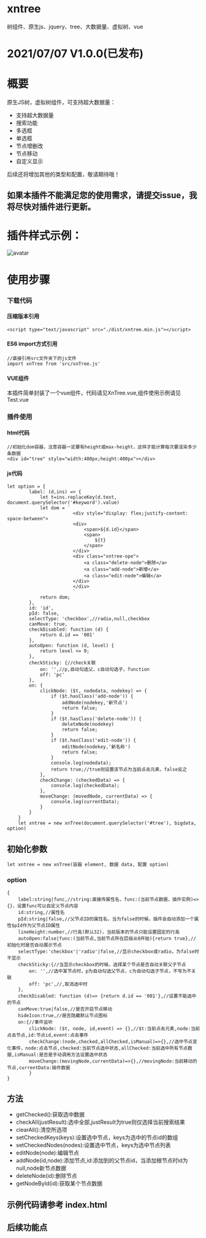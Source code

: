 # xntree
树组件、原生js、jquery、tree、大数据量、虚拟树、vue

# 2021/07/07 V1.0.0(已发布)

# 概要
原生JS树，虚拟树组件，可支持超大数据量：
+ 支持超大数据量
+ 搜索功能
+ 多选框
+ 单选框
+ 节点增删改
+ 节点移动
+ 自定义显示

后续还将增加其他的类型和配置，敬请期待哦！

## 如果本插件不能满足您的使用需求，请提交issue，我将尽快对插件进行更新。

# 插件样式示例：
![avatar](https://github.com/fanaiai/xntree/blob/main/1.png?raw=true)
# 使用步骤
### 下载代码
#### 压缩版本引用
    <script type="text/javascript" src="./dist/xntree.min.js"></script>
    
#### ES6 import方式引用
    //直接引用src文件夹下的js文件
    import xnTree from 'src/xnTree.js'
    
#### VUE组件
本插件简单封装了一个vue组件，代码请见XnTree.vue,组件使用示例请见Test.vue

### 插件使用

#### html代码
    //初始化dom容器，注意容器一定要有height或max-height，这样才能计算每次要渲染多少条数据
    <div id="tree" style="width:400px;height:400px"></div>
#### js代码
    let option = {
            label: (d,ins) => {
                let t=ins.replaceKey(d.text, document.querySelector('#keyword').value)
                let dom = `
                            <div style="display: flex;justify-content: space-between">
                            <div>
                                <span>${d.id}</span>
                                <span>
                                    ${t}
                                </span>
                            </div>
                            <div class="xntree-ope">
                                <a class="delete-node">删除</a>
                                <a class="add-node">新增</a>
                                <a class="edit-node">编辑</a>
                            </div>
                            </div>
                            `
                return dom;
            },
            id: 'id',
            pId: false,
            selectType: 'checkbox',//radio,null,checkbox
            canMove: true,
            checkDisabled: function (d) {
                return d.id == '001'
            },
            autoOpen: function (d, level) {
                return level <= 0;
            },
            checkSticky: {//check关联
                on: '',//p,自动勾选父，c自动勾选子，function
                off: 'pc'
            },
            on: {
                clickNode: ($t, nodedata, nodekey) => {
                    if ($t.hasClass('add-node')) {
                        addNode(nodekey,'新节点')
                        return false;
                    }
                    if ($t.hasClass('delete-node')) {
                        deleteNode(nodekey)
                        return false;
                    }
                    if ($t.hasClass('edit-node')) {
                        editNode(nodekey,'新名称')
                        return false;
                    }
                    console.log(nodedata);
                    return true;//true则设置该节点为当前点击元素，false反之
                },
                checkChange: (checkedData) => {
                    console.log(checkedData);
                },
                moveChange: (movedNode, currentData) => {
                    console.log(currentData);
                }
            }
        }
        let xntree = new xnTree(document.querySelector('#tree'), bigdata, option)
## 初始化参数
    let xntree = new xnTree(容器 element, 数据 data, 配置 option)
### option
    {
        label:string|func,//string:直接传属性名，func:(当前节点数据，插件实例)=>{}，设置func可以自定义节点内容
        id:string,//属性名
        pId:string|false,//父节点ID的属性名，当为false的时候，插件会自动添加一个属性$pId作为父节点ID属性
        lineHeight:number,//行高(默认32)，当前版本的节点只能设置固定的行高
        autoOpen:false|func:(当前节点,当前节点所在层级从0开始){return true},//初始化时是否自动展示节点
        selectType:'checkbox'|'radio'|false,//显示checkbox或radio，为false时不显示
        checkSticky:{//当显示checkbox的时候，选择某个节点是否自动关联父子节点
            on: '',//选中某节点时，p为自动勾选父节点，c为自动勾选子节点，不写为不关联
            off: 'pc',//,取消选中时
        },
        checkDisabled: function (d)=> {return d.id == '001'},//设置不能选中的节点
        canMove:true|false,//是否开启节点移动
        hideIcon:true,//是否隐藏默认节点图标
        on:{//事件监听
            clickNode: ($t, node, id,event) => {},//$t:当前点击元素,node:当前点击节点,id:节点id,event:点击事件
            checkChange:(node,checked,allChecked,isManual)=>{},//选中节点变化事件，node:点击节点,checked:当前节点选中状态,allChecked:当前选中所有节点数据,isManual:是否是手动调用方法设置选中状态
            moveChange:(movingNode,currentData)=>{},//movingNode:当前移动的节点,currentData:插件数据
            }
    }
     

## 方法
+ getChecked():获取选中数据
+ checkAll(justResult):选中全部,justResult为true则仅选择当前搜索结果
+ clearAll():清空所选项
+ setCheckedKeys(keys):设置选中节点，keys为选中的节点id的数组
+ setCheckedNodes(nodes):设置选中节点，keys为选中节点列表
+ editNode(node):编辑节点
+ addNode(id,node):添加节点,id:添加到的父节点id，当添加根节点时id为null,node新节点数据
+ deleteNode(id):删除节点
+ getNodeById(id):获取某个节点数据

## 示例代码请参考 index.html
## 后续功能点

